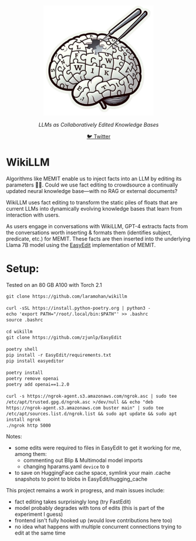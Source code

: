 <p align="center">
  <img src="https://raw.githubusercontent.com/laramohan/wikillm/main/wikillm.png" height="300" alt="Edited Wikipedia Brain" />
</p>
<p align="center">
  <em>LLMs as Collaboratively Edited Knowledge Bases</em>
</p>
<p align="center">
  <a href="https://twitter.com/khoomeik/status/1758912404547830152">🐦 Twitter</a>
</p>

# WikiLLM

Algorithms like MEMIT enable us to inject facts into an LLM by editing its parameters 💉🧠. Could we use fact editing to crowdsource a continually updated neural knowledge base—with no RAG or external documents?

WikiLLM uses fact editing to transform the static piles of floats that are current LLMs into dynamically evolving knowledge bases that learn from interaction with users.

As users engage in conversations with WikiLLM, GPT-4 extracts facts from the conversations worth inserting & formats them (identifies subject, predicate, etc.) for MEMIT. These facts are then inserted into the underlying Llama 7B model using the [EasyEdit](https://github.com/zjunlp/EasyEdit) implementation of MEMIT.

# Setup:
Tested on an 80 GB A100 with Torch 2.1

```
git clone https://github.com/laramohan/wikillm

curl -sSL https://install.python-poetry.org | python3 -
echo 'export PATH="/root/.local/bin:$PATH"' >> .bashrc
source .bashrc

cd wikillm
git clone https://github.com/zjunlp/EasyEdit

poetry shell
pip install -r EasyEdit/requirements.txt
pip install easyeditor

poetry install
poetry remove openai
poetry add openai==1.2.0

curl -s https://ngrok-agent.s3.amazonaws.com/ngrok.asc | sudo tee /etc/apt/trusted.gpg.d/ngrok.asc >/dev/null && echo "deb https://ngrok-agent.s3.amazonaws.com buster main" | sudo tee /etc/apt/sources.list.d/ngrok.list && sudo apt update && sudo apt install ngrok
./ngrok http 5000
```

Notes:
- some edits were required to files in EasyEdit to get it working for me, among them:
    - commenting out Blip & Multimodal model imports
    - changing hparams.yaml `device` to `0`
- to save on HuggingFace cache space, symlink your main .cache snapshots to point to blobs in EasyEdit/hugging_cache

This project remains a work in progress, and main issues include:
- fact editing takes surprisingly long (try FastEdit)
- model probably degrades with tons of edits (this is part of the experiment I guess)
- frontend isn't fully hooked up (would love contributions here too)
- no idea what happens with multiple concurrent connections trying to edit at the same time
